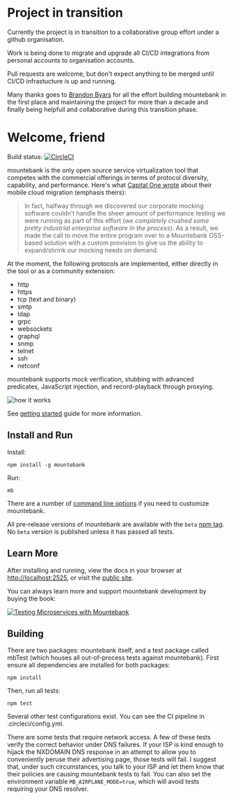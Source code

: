 # Project in transition

Currently the project is in transition to a collaborative group effort under a github organisation.

Work is being done to migrate and upgrade all CI/CD integrations from personal accounts to organisation accounts.

Pull requests are welcome, but don't expect anything to be merged until CI/CD infrastucture is up and running.

Many thanks goes to [Brandon Byars](https://github.com/bbyars) for all the effort building mountebank in the first place and maintaining the project for more than a decade and finally being helpfull and collaborative during this transition phase.

# Welcome, friend
Build status: [![CircleCI](https://dl.circleci.com/status-badge/img/gh/mountebank-testing/mountebank/tree/master.svg?style=svg)](https://dl.circleci.com/status-badge/redirect/gh/mountebank-testing/mountebank/tree/master)

mountebank is the only open source service virtualization tool that competes with the commercial offerings
in terms of protocol diversity, capability, and performance. Here's what
[Capital One wrote](https://medium.com/capital-one-tech/moving-one-of-capital-ones-largest-customer-facing-apps-to-aws-668d797af6fc)
about their mobile cloud migration (emphasis theirs):

>In fact, halfway through we discovered our corporate mocking software couldn’t handle the
>sheer amount of performance testing we were running as part of this effort (_we completely crushed
>some pretty industrial enterprise software in the process_). As a result, we made the call to move
>the entire program over to a Mountebank OSS-based solution with a custom provision to give us the ability
>to expand/shrink our mocking needs on demand.

At the moment, the following protocols are implemented, either directly in the tool or as a community extension:
* http
* https
* tcp (text and binary)
* smtp
* ldap
* grpc
* websockets
* graphql
* snmp
* telnet
* ssh
* netconf

mountebank supports mock verification, stubbing with advanced predicates, JavaScript injection,
and record-playback through proxying.

![how it works](https://github.com/mountebank-testing/mountebank/blob/master/src/public/images/overview.gif?raw=true)

See [getting started](https://www.mbtest.dev/docs/gettingStarted) guide for more information.

## Install and Run

Install:

    npm install -g mountebank

Run:

    mb

There are a number of [command line options](https://www.mbtest.dev/docs/commandLine) if you need
to customize mountebank.

All pre-release versions of mountebank are available with the `beta` [npm tag](https://www.npmjs.com/package/mountebank).
No `beta` version is published unless it has passed all tests.

## Learn More

After installing and running, view the docs in your browser at <http://localhost:2525>, or visit the
[public site](https://www.mbtest.dev/).

You can always learn more and support mountebank development by buying the book:

[![Testing Microservices with Mountebank](https://github.com/mountebank-testing/mountebank/blob/master/src/public/images/book.jpg)](https://www.manning.com/books/testing-microservices-with-mountebank?a_aid=mb&a_bid=ee3288f4)

## Building

There are two packages: mountebank itself, and a test package called mbTest (which houses all
out-of-process tests against mountebank). First ensure all dependencies are installed for both packages:

    npm install

Then, run all tests:

    npm test

Several other test configurations exist. You can see the CI pipeline in .circleci/config.yml.

There are some tests that require network access.
A few of these tests verify the correct behavior under DNS failures.  If your ISP
is kind enough to hijack the NXDOMAIN DNS response in an attempt to allow you to conveniently peruse their
advertising page, those tests will fail.  I suggest that, under such circumstances, you talk to your ISP
and let them know that their policies are causing mountebank tests to fail. You can also set
the environment variable `MB_AIRPLANE_MODE=true`, which will avoid tests requiring your DNS resolver.

[npm-badge]: https://nodei.co/npm/mountebank.png?downloads=true&downloadRank=true&stars=true
[npm]: https://www.npmjs.com/package/mountebank
[codeclimate-badge]: https://codeclimate.com/github/mountebank-testing/mountebank/badges/gpa.svg
[codeclimate]: https://codeclimate.com/github/mountebank-testing/mountebank
[codeclimate-coverage-badge]: https://codeclimate.com/github/mountebank-testing/mountebank/badges/coverage.svg
[codeclimate-coverage]: https://codeclimate.com/github/mountebank-testing/mountebank/coverage
